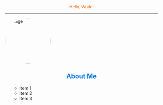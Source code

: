<!-- Center-aligned text with custom font and color -->
<p align="center" style="font-family: 'Arial', sans-serif; color: #ff6600;">Hello, World!</p>

<!-- Horizontal line -->
<hr/>

<!-- Image with rounded corners -->
<img src="https://your-image-url.com" alt="Image" style="border-radius: 50%; width: 150px; height: 150px;"/>

<!-- Centered and styled heading -->
<h2 align="center" style="color: #007bff;">About Me</h2>

<!-- Styled list -->
<ul style="list-style-type: square;">

- Item 1
- Item 2
- Item 3

</ul>


